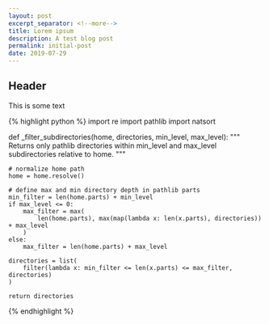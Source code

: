 ```yaml
---
layout: post
excerpt_separator: <!--more-->
title: Lorem ipsum
description: A test blog post
permalink: initial-post
date: 2019-07-29
---
```


## Header
This is some text

{% highlight python %}
import re
import pathlib
import natsort


def _filter_subdirectories(home, directories, min_level, max_level):
    """ Returns only pathlib directories within min_level and max_level subdirectories relative to home. """

    # normalize home path
    home = home.resolve()

    # define max and min directory depth in pathlib parts
    min_filter = len(home.parts) + min_level
    if max_level <= 0:
        max_filter = max(
            len(home.parts), max(map(lambda x: len(x.parts), directories)) + max_level
        )
    else:
        max_filter = len(home.parts) + max_level

    directories = list(
        filter(lambda x: min_filter <= len(x.parts) <= max_filter, directories)
    )

    return directories
{% endhighlight %}


